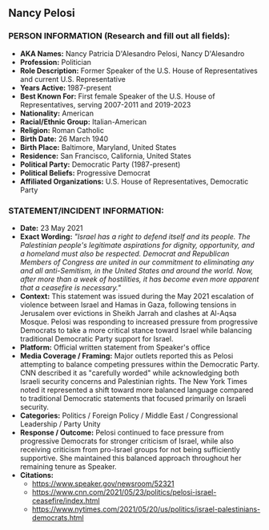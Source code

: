 ## Nancy Pelosi

### PERSON INFORMATION (Research and fill out all fields):
- **AKA Names:** Nancy Patricia D'Alesandro Pelosi, Nancy D'Alesandro
- **Profession:** Politician
- **Role Description:** Former Speaker of the U.S. House of Representatives and current U.S. Representative
- **Years Active:** 1987-present
- **Best Known For:** First female Speaker of the U.S. House of Representatives, serving 2007-2011 and 2019-2023
- **Nationality:** American
- **Racial/Ethnic Group:** Italian-American
- **Religion:** Roman Catholic
- **Birth Date:** 26 March 1940
- **Birth Place:** Baltimore, Maryland, United States
- **Residence:** San Francisco, California, United States
- **Political Party:** Democratic Party (1987-present)
- **Political Beliefs:** Progressive Democrat
- **Affiliated Organizations:** U.S. House of Representatives, Democratic Party

### STATEMENT/INCIDENT INFORMATION:
- **Date:** 23 May 2021
- **Exact Wording:** *"Israel has a right to defend itself and its people. The Palestinian people's legitimate aspirations for dignity, opportunity, and a homeland must also be respected. Democrat and Republican Members of Congress are united in our commitment to eliminating any and all anti-Semitism, in the United States and around the world. Now, after more than a week of hostilities, it has become even more apparent that a ceasefire is necessary."*
- **Context:** This statement was issued during the May 2021 escalation of violence between Israel and Hamas in Gaza, following tensions in Jerusalem over evictions in Sheikh Jarrah and clashes at Al-Aqsa Mosque. Pelosi was responding to increased pressure from progressive Democrats to take a more critical stance toward Israel while balancing traditional Democratic Party support for Israel.
- **Platform:** Official written statement from Speaker's office
- **Media Coverage / Framing:** Major outlets reported this as Pelosi attempting to balance competing pressures within the Democratic Party. CNN described it as "carefully worded" while acknowledging both Israeli security concerns and Palestinian rights. The New York Times noted it represented a shift toward more balanced language compared to traditional Democratic statements that focused primarily on Israeli security.
- **Categories:** Politics / Foreign Policy / Middle East / Congressional Leadership / Party Unity
- **Response / Outcome:** Pelosi continued to face pressure from progressive Democrats for stronger criticism of Israel, while also receiving criticism from pro-Israel groups for not being sufficiently supportive. She maintained this balanced approach throughout her remaining tenure as Speaker.
- **Citations:** 
  - https://www.speaker.gov/newsroom/52321
  - https://www.cnn.com/2021/05/23/politics/pelosi-israel-ceasefire/index.html
  - https://www.nytimes.com/2021/05/20/us/politics/israel-palestinians-democrats.html